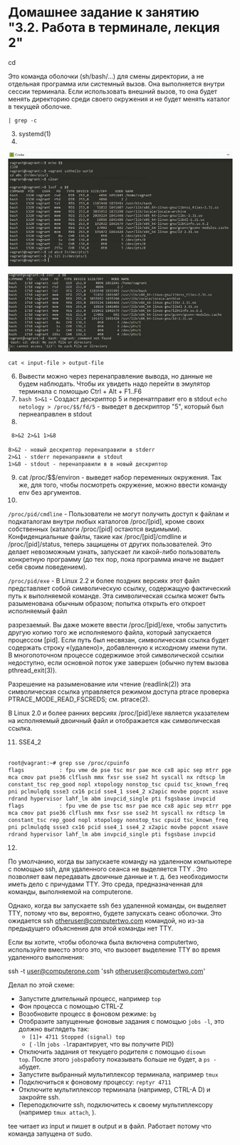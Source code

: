 # Домашнее задание к занятию "3.2. Работа в терминале, лекция 2"

cd

Это команда оболочки (sh/bash/...) для смены директории, а не отдельная программа или системный вызов. Она выполняется внутри сессии терминала. Если использовать внешний вызов, то она будет менять директорию среди своего окружения и не будет менять каталог в текущей оболочке.

```
| grep -c
```

3. systemd(1)
4.

![3.jpg](./assets/3.jpg)

![4.jpg](./assets/4.jpg)

```
cat < input-file > output-file
```

6. Вывести можно через перенаправление вывода, но данные не будем наблюдать. Чтобы их увидеть надо перейти в эмулятор терминала с помощью Ctrl + Alt + F1..F6
7. `bash 5>&1` - Создаст дескриптор 5 и перенатправит его в stdout
   `echo netology > /proc/$$/fd/5` - выведет в дескриптор "5", который был пернеаправлен в stdout
8.

```
 8>&2 2>&1 1>&8

8>&2 - новый дескриптор перенаправили в stderr
2>&1 - stderr перенаправили в stdout 
1>&8 - stdout - перенаправили в в новый дескриптор
```

9. cat /proc/$$/environ - выведет набор переменных окружения. Так же, для того, чтобы посмотреть окружение, можно ввести команду env без аргументов.
10.

`/proc/pid/cmdline` - Пользователи не могут получить доступ к файлам и подкаталогам внутри любых каталогов /proc/[pid], кроме своих собственных (каталоги /proc/[pid] остаются видимыми). Конфиденциальные файлы, такие как /proc/[pid]/cmdline и /proc/[pid]/status, теперь защищены от других пользователей. Это делает невозможным узнать, запускает ли какой-либо пользователь конкретную программу (до тех пор, пока программа иначе не выдает себя своим поведением).

`/proc/pid/exe` - В Linux 2.2 и более поздних версиях этот файл представляет собой символическую ссылку, содержащую фактический путь к выполняемой команде. Эта символическая ссылка может быть разыменована обычным образом; попытка открыть его откроет исполняемый файл

разрезаемый. Вы даже можете ввести /proc/[pid]/exe, чтобы запустить другую копию того же исполняемого файла, который запускается процессом [pid]. Если путь был несвязан, символическая ссылка будет содержать строку «(удалено)», добавленную к исходному имени пути. В многопоточном процессе содержимое этой символической ссылки недоступно, если основной поток уже завершен (обычно путем вызова
pthread_exit(3)).

Разрешение на разыменование или чтение (readlink(2)) эта символическая ссылка управляется режимом доступа ptrace
проверка PTRACE_MODE_READ_FSCREDS; см. ptrace(2).

В Linux 2.0 и более ранних версиях /proc/[pid]/exe является указателем на исполняемый двоичный файл и отображается как символическая ссылка.

11. SSE4_2

```

root@vagrant:~# grep sse /proc/cpuinfo
flags           : fpu vme de pse tsc msr pae mce cx8 apic sep mtrr pge mca cmov pat pse36 clflush mmx fxsr sse sse2 ht syscall nx rdtscp lm constant_tsc rep_good nopl xtopology nonstop_tsc cpuid tsc_known_freq pni pclmulqdq ssse3 cx16 pcid sse4_1 sse4_2 x2apic movbe popcnt xsave rdrand hypervisor lahf_lm abm invpcid_single pti fsgsbase invpcid
flags           : fpu vme de pse tsc msr pae mce cx8 apic sep mtrr pge mca cmov pat pse36 clflush mmx fxsr sse sse2 ht syscall nx rdtscp lm constant_tsc rep_good nopl xtopology nonstop_tsc cpuid tsc_known_freq pni pclmulqdq ssse3 cx16 pcid sse4_1 sse4_2 x2apic movbe popcnt xsave rdrand hypervisor lahf_lm abm invpcid_single pti fsgsbase invpcid
```

12.
По умолчанию, когда вы запускаете команду на удаленном компьютере с помощью ssh, для удаленного сеанса не выделяется TTY . Это позволяет вам передавать двоичные данные и т. д. без необходимости иметь дело с причудами TTY. Это среда, предназначенная для команды, выполняемой на computerone.

Однако, когда вы запускаете ssh без удаленной команды, он выделяет TTY, потому что вы, вероятно, будете запускать сеанс оболочки. Это ожидается ssh otheruser@computertwo.com командой, но из-за предыдущего объяснения для этой команды нет TTY.

Если вы хотите, чтобы оболочка была включена computertwo, используйте вместо этого это, что вызовет выделение TTY во время удаленного выполнения:

ssh -t user@computerone.com 'ssh otheruser@computertwo.com'

Делал по этой схеме:

* Запустите длительный процесс, например `top`
* Фон процесса с помощью CTRL-Z
* Возобновите процесс в фоновом режиме: `bg`
* Отобразите запущенные фоновые задания с помощью `jobs -l`, это должно выглядеть так:
  * `[1]+ 4711 Stopped (signal) top`
  * ( `-l`In `jobs -l`гарантирует, что вы получите PID)
* Отключить задания от текущего родителя с помощью `disown top`. После этого `jobs`работу показывать больше не будет, а `ps -a`будет.
* Запустите выбранный мультиплексор терминала, например `tmux`
* Подключиться к фоновому процессу: `reptyr 4711`
* Отключите мультиплексор терминала (например, CTRL-A D) и закройте ssh.
* Переподключите ssh, подключитесь к своему мультиплексору (например `tmux attach`, ).

tee читает из input и пишет в output и в файл. Работает потому что команда запущена от sudo.
